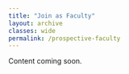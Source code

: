 ```yaml
---
title: "Join as Faculty"
layout: archive
classes: wide
permalink: /prospective-faculty
---
```

Content coming soon.
